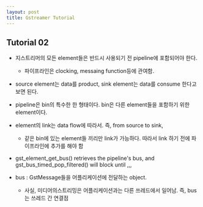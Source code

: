 ```yaml
---
layout: post
title: Gstreamer Tutorial
---
```


## Tutorial 02

  - 지스트리머의 모든 element들은 반드시 사용되기 전 pipeline에 포함되어야 한다. 
    - 파이프라인은 clocking, messaing function등에 관여함.
    
  - source element는 data를 product, sink element는 data를 consume 한다고 보면 된다.
  
  - pipeline은 bin의 특수한 한 형태이다. bin은 다른 element들을 포함하기 위한 element이다.
  
  - element의 link는 data flow에 따라서. 즉, from source to sink, 
    - 같은 bin에 있는 element들 끼리만 link가 가능하다. 따라서 link 하기 전에 파이프라인에 추가를 해야 함
    
  - gst_element_get_bus() retrieves the pipeline's bus, and gst_bus_timed_pop_filtered() will block until ,,,
  
  - bus : GstMessage들을 어플리케이션에 전달하는 object.
    - 사실, 미디어의스트리밍은 어플리케이션과는 다른 쓰레드에서 일어남. 즉, bus는 쓰레드 간 연결점
    
